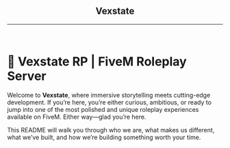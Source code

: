 <div align="center">
  <h2>Vexstate</h2>
</div>
<hr />
<br />

# 💠 Vexstate RP | FiveM Roleplay Server

Welcome to **Vexstate**, where immersive storytelling meets cutting-edge development. If you’re here, you’re either curious, ambitious, or ready to jump into one of the most polished and unique roleplay experiences available on FiveM. Either way—glad you’re here.

This README will walk you through who we are, what makes us different, what we’ve built, and how we’re building something worth your time.
